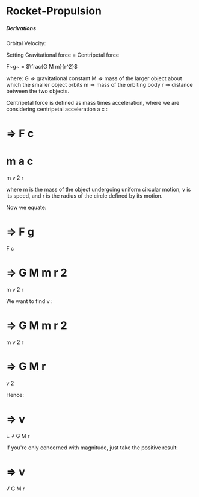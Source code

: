 # Rocket-Propulsion

##### Derivations ######

Orbital Velocity:

Setting Gravitational force = Centripetal force

F~g~ = $\frac{G M m}{r^2}$

where: 
G => gravitational constant 
M => mass of the larger object about which the smaller object orbits
m => mass of the orbiting body 
r => distance between the two objects.

Centripetal force is defined as mass times acceleration, where we are considering centripetal acceleration 
a
c
:

⇒
F
c
=
m
a
c
=
m
v
2
r
 

where 
m
 is the mass of the object undergoing uniform circular motion, 
v
 is its speed, and 
r
 is the radius of the circle defined by its motion.

Now we equate:

⇒
F
g
=
F
c

⇒
G
M
m
r
2
=
m
v
2
r

We want to find 
v
:

⇒
G
M
m
r
2
=
m
v
2
r

⇒
G
M
r
=
v
2

Hence:

⇒
v
=
±
√
G
M
r

If you're only concerned with magnitude, just take the positive result:

⇒
v
=
√
G
M
r

